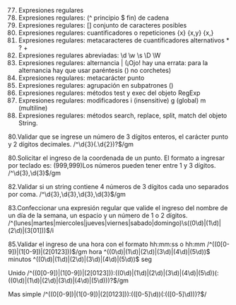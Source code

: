 77. Expresiones regulares
78. Expresiones regulares: (^ principio $ fin) de cadena
79. Expresiones regulares: [] conjunto de caracteres posibles
80. Expresiones regulares: cuantificadores o repeticiones {x} {x,y} {x,}
81. Expresiones regulares: metacaracteres de cuantificadores alternativos * ? +
82. Expresiones regulares abreviadas: \d \w \s \D \W
83. Expresiones regulares: alternancia |  (¡Ojo! hay una errata: para la alternancia hay que usar paréntesis () no corchetes)
84. Expresiones regulares: metacarácter punto
85. Expresiones regulares: agrupación en subpatrones ()
86. Expresiones regulares: métodos test y exec del objeto RegExp
87. Expresiones regulares: modificadores i (insensitive) g (global) m (multiline)
88. Expresiones regulares: métodos search, replace, split, match del objeto String.

80.Validar que se ingrese un número de 3 dígitos enteros, el carácter punto y 2 dígitos decimales.
/^\d{3}(\.\d{2})?$/gm

80.Solicitar el ingreso de la coordenada de un punto. El formato a ingresar por teclado es:
(999,999)Los números pueden tener entre 1 y 3 dígitos. 
/^\d{3}\,\d{3}$/gm

82.Validar si un string contiene 4 números de 3 dígitos cada uno separados por coma.
/^\d{3}\,\d{3},\d{3},\d{3}$/gm

83.Confeccionar una expresión regular que valide el ingreso del nombre de un día de la semana, un espacio y un número de 1 o 2 dígitos. 
/^(lunes|martes|miercoles|jueves|viernes|sabado|domingo)\s((0\d)|(1\d)|(2\d)|(3[01]))$/i

85.Validar el ingreso de una hora con el formato hh:mm:ss o hh:mm 
/^((0[0-9])|(1[0-9])|(2[0123]))$/gm hora
^((0\d)|(1\d)|(2\d)|(3\d)|(4\d)|(5\d))$ minutos 
^((0\d)|(1\d)|(2\d)|(3\d)|(4\d)|(5\d))$ seg

Unido
/^((0[0-9])|(1[0-9])|(2[0123])):((0\d)|(1\d)|(2\d)|(3\d)|(4\d)|(5\d))(:((0\d)|(1\d)|(2\d)|(3\d)|(4\d)|(5\d)))?$/gm

Mas simple
/^((0[0-9])|(1[0-9])|(2[0123])):(([0-5]\d))(:(([0-5]\d)))?$/